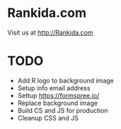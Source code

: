 Rankida.com
============

Visit us at http://Rankida.com

TODO
=
- Add R logo to background image
- Setup info email address
- Settup https://formspree.io/
- Replace background image
- Build CS and JS for production
- Cleanup CSS and JS
